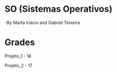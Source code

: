 # SO (Sistemas Operativos)


-By Marta Inácio and Gabriel Teixeira 

# Grades 
Projeto_1 - 18

Projeto_2 - 17
